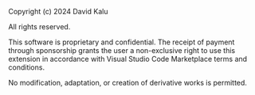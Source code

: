 Copyright (c) 2024 David Kalu

All rights reserved.

This software is proprietary and confidential.
The receipt of payment through sponsorship grants the user a non-exclusive right 
to use this extension in accordance with Visual Studio Code Marketplace terms 
and conditions.

No modification, adaptation, or creation of derivative works is permitted.